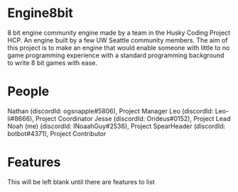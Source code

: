 # Engine8bit
8 bit engine community engine made by a team in the Husky Coding Project HCP.
An engine built by a few UW Seattle community members. The aim of this project is to make an engine that would enable someone with little to no game programming
experience with a standard programming background to write 8 bit games with ease.

# People
  Nathan (discordId: ogsnapple#5806), Project Manager
  Leo (discordId: Leo-li#8666), Project Coordinator
  Jesse (discordId: Orideus#0152), Project Lead
  Noah (me) (discordId: INoaahGuy#2536), Project SpearHeader
   (discordId: botbot#4371), Project Contributor

# Features
This will be left blank until there are features to list
